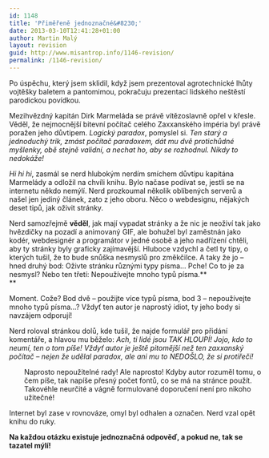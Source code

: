 ```yaml
---
id: 1148
title: 'Přiměřeně jednoznačné&#8230;'
date: 2013-03-10T12:41:28+01:00
author: Martin Malý
layout: revision
guid: http://www.misantrop.info/1146-revision/
permalink: /1146-revision/
---
```

Po úspěchu, který jsem sklidil, když jsem prezentoval agrotechnické lhůty vojtěšky baletem a pantomimou, pokračuju prezentací lidského neštěstí parodickou povídkou.

<!--more-->

Mezihvězdný kapitán Dirk Marmeláda se právě vítězoslavně opřel v křesle. Věděl, že nejmocnější bitevní počítač celého Zaxxanského impéria byl právě poražen jeho důvtipem. _Logický paradox_, pomyslel si. _Ten starý a jednoduchý trik, zmást počítač paradoxem, dát mu dvě protichůdné myšlenky, obě stejně validní, a nechat ho, aby se rozhodnul. Nikdy to nedokáže!_

_Hi hi hi_, zasmál se nerd hlubokým nerdím smíchem důvtipu kapitána Marmelády a odložil na chvíli knihu. Bylo načase podívat se, jestli se na internetu někdo nemýlí. Nerd prozkoumal několik oblíbených serverů a našel jen jediný článek, zato z jeho oboru. Něco o webdesignu, nějakých deset tipů, jak oživit stránky.

Nerd samozřejmě **věděl**, jak mají vypadat stránky a že nic je neoživí tak jako hvězdičky na pozadí a animovaný GIF, ale bohužel byl zaměstnán jako kodér, webdesignér a programátor v jedné osobě a jeho nadřízení chtěli, aby ty stránky byly graficky zajímavější. Hluboce vzdychl a četl ty tipy, o kterých tušil, že to bude snůška nesmyslů pro změkčilce. A taky že jo &#8211; hned druhý bod: Oživte stránku různými typy písma&#8230; Pche! Co to je za nesmysl? Nebo ten třetí: Nepoužívejte mnoho typů písma.**  
** 

Moment. Cože? Bod dvě &#8211; použijte více typů písma, bod 3 &#8211; nepoužívejte mnoho typů písma&#8230;? Vždyť ten autor je naprostý idiot, ty jeho body si navzájem odporují!

Nerd roloval stránkou dolů, kde tušil, že najde formulář pro přidání komentáře, a hlavou mu běželo: _Ach, ti lidé jsou TAK HLOUPÍ! Jojo, kdo to neumí, ten o tom píše! Vždyť autor je ještě pitomější než ten zaxxanský počítač &#8211; nejen že udělal paradox, ale ani mu to NEDOŠLO, že si protiřečí!_

<p style="padding-left: 30px;">
  Naprosto nepoužitelné rady! Ale naprosto! Kdyby autor rozuměl tomu, o čem píše, tak napíše přesný počet fontů, co se má na stránce použít. Takovéhle neurčité a vágně formulované doporučení není pro nikoho užitečné!
</p>

Internet byl zase v rovnováze, omyl byl odhalen a označen. Nerd vzal opět knihu do ruky.

**Na každou otázku existuje jednoznačná odpověď, a pokud ne, tak se tazatel mýlí!**
